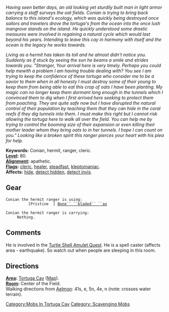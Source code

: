 *Having seen better days, an old looking yet sturdily built man in light
armor carrying a staff surveys the oat fields. Conian is trying to bring
back balance to this island's ecology, which was quickly being destroyed
once sailors and travelers drove the tortuga's from the ocean into the
once lush mangrove stands on the island. He quickly understood some
drastic measures were involved in regaining a natural cycle which would
last beyond his years. Intending to leave this cay in harmony with
itself and the ocean is the legacy he works towards.*

*Living as a hermit has taken its toll and he almost didn't notice you.
Suddenly as if stuck by seeing the sun he beams a smile and strides
towards you. "Stranger, Your arrival here is very timely. Perhaps you
could help mewith a problem I am having trouble dealing with? You see I
am trying to keep the confidence of these tortuga who consider me to be
a savior to them when in all honesty I must destroy some of their young
to keep them from being able to eat this crop of oats I have been
planting. My magic can no longer keep them dormant long enough in the
tunnels which I convinced them to dig when I first arrived here seeking
to protect them from poaching. They are quite safe now but I have
disrupted the natural control of their population by teaching them that
they can hide in the coral reefs if they dig tunnels into them. I must
make this right but I cannot risk allowing the tortuga here to walk all
over the field. You can help me by trying to control the booming size of
their expansion or even killing their mother leader whom they bring oats
to in her tunnels. I hope I can count on you." Looking like a broken
spirit this ranger pierces your heart with his plea for help.*

**Keywords:** Conian, hermit, ranger, cleric.  
**[Level](Level.md "wikilink"):** 80.  
**[Alignment](Alignment.md "wikilink"):** apathetic.  
**[Flags](:Category:_Mob_Types.md "wikilink"):**
[cleric](Spellcasting_Mobs.md "wikilink"),
[healer](:Category:_Healers.md "wikilink"),
[steadfast](Sentinel_Mobs.md "wikilink"),
[kleptomaniac](:Category:_Scavenging_Mobs.md "wikilink").  
**Affects:** [hide](Hide.md "wikilink"), [detect
hidden](Detect_Hidden.md "wikilink"), [detect
invis](Detect_Invis.md "wikilink").  

## Gear

`Conian the hermit ranger is using:`  
<floating>`          [Pristine  ] `[`Bone`` ``bladed`` ``ax`](Bone_Bladed_Ax.md "wikilink")

`Conian the hermit ranger is carrying:`  
`     Nothing.`

## Comments

He is involved in the [Turtle Shell Amulet
Quest](Turtle_Shell_Amulet_Quest "wikilink"). He is a spell caster
(affects area - earthquake). So watch out when people are sleeping in
this room.

## Directions

**[Area](:Category:_Areas.md "wikilink"):** [Tortuga
Cay](:Category:_Tortuga_Cay.md "wikilink")
([Map](Tortuga_Cay_Map.md "wikilink")).  
**[Room](:Category:_Rooms.md "wikilink"):** Center of the Field.  
Walking directions from [Aelmon](Aelmon "wikilink"): 41s, e, 5n, 4e, n
(note: crosses water terrain).

[Category:Mobs In Tortuga Cay](Category:Mobs_In_Tortuga_Cay "wikilink")
[Category: Scavenging Mobs](Category:_Scavenging_Mobs "wikilink")
